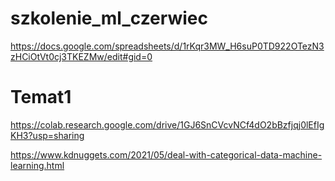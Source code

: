 # szkolenie_ml_czerwiec



https://docs.google.com/spreadsheets/d/1rKqr3MW_H6suP0TD922OTezN3zHCiOtVt0cj3TKEZMw/edit#gid=0

# Temat1

https://colab.research.google.com/drive/1GJ6SnCVcvNCf4dO2bBzfjqj0lEfIgKH3?usp=sharing

https://www.kdnuggets.com/2021/05/deal-with-categorical-data-machine-learning.html
